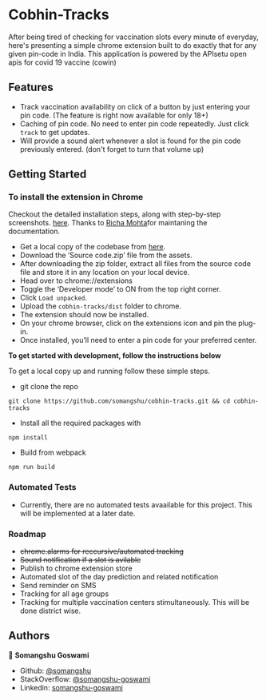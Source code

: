 # Cobhin-Tracks

After being tired of checking for vaccination slots every minute of everyday, here's presenting a simple chrome extension built to do exactly that for any given pin-code in India. This application is powered by the APIsetu open apis for covid 19 vaccine (cowin)

## Features

- Track vaccination availability on click of a button by just entering your pin code. (The feature is right now available for only 18+)
- Caching of pin code. No need to enter pin code repeatedly. Just click `track` to get updates.
- Will provide a sound alert whenever a slot is found for the pin code previously entered. (don't forget to turn that volume up) 

## Getting Started

### To install the extension in Chrome

Checkout the detailed installation steps, along with step-by-step screenshots. [here](https://docs.google.com/document/d/1kW2g2cxM8YZGmkUs7YzGF_4mhOeokP2UZkhNrrOW-L4). Thanks to [Richa Mohta](https://github.com/richamohta)for maintaning the documentation.

- Get a local copy of the codebase from [here](https://github.com/somangshu/cobhin-tracks.git).
- Download the ‘Source code.zip’ file from the assets.
- After downloading the zip folder, extract all files from the source code file and store it in any location on your local device.
- Head over to chrome://extensions
- Toggle the ‘Developer mode’ to ON from the top right corner.
- Click `Load unpacked`.
- Upload the `cobhin-tracks/dist` folder to chrome.
- The extension should now be installed.
- On your chrome browser, click on the extensions icon and pin the plug-in. 
- Once installed, you’ll need to enter a pin code for your preferred center. 


**To get started with development, follow the instructions below**

To get a local copy up and running follow these simple steps.

- git clone the repo

```
git clone https://github.com/somangshu/cobhin-tracks.git && cd cobhin-tracks
```

- Install all the required packages with

```
npm install
```

- Build from webpack

```
npm run build
```

### Automated Tests

- Currently, there are no automated tests avaailable for this project. This will be implemented at a later date.

### Roadmap

- ~~chrome.alarms for reccursive/automated tracking~~
- ~~Sound notification if a slot is avilable~~
- Publish to chrome extension store
- Automated slot of the day prediction and related notification
- Send reminder on SMS
- Tracking for all age groups 
- Tracking for multiple vaccination centers stimultaneously. This will be done district wise. 

## Authors

👤 **Somangshu Goswami**

- Github: [@somangshu](https://github.com/somangshu)
- StackOverflow: [@somangshu-goswami](https://stackoverflow.com/users/5826265/somangshu-goswami?tab=profile)
- Linkedin: [somangshu-goswami](https://www.linkedin.com/in/somangshu-goswami/)
